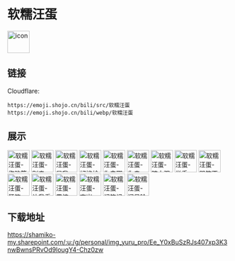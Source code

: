 # 软糯汪蛋
<img src="https://emoji.shojo.cn/bili/src/软糯汪蛋/icon.png" width="50" height="50" alt="icon">

## 链接
Cloudflare:
```
https://emoji.shojo.cn/bili/src/软糯汪蛋
https://emoji.shojo.cn/bili/webp/软糯汪蛋
```
## 展示
<img src="https://emoji.shojo.cn/bili/src/软糯汪蛋/软糯汪蛋-伤脑筋.png" width="50" height="50" alt="软糯汪蛋-伤脑筋">
<img src="https://emoji.shojo.cn/bili/src/软糯汪蛋/软糯汪蛋-别走.png" width="50" height="50" alt="软糯汪蛋-别走">
<img src="https://emoji.shojo.cn/bili/src/软糯汪蛋/软糯汪蛋-是我.png" width="50" height="50" alt="软糯汪蛋-是我">
<img src="https://emoji.shojo.cn/bili/src/软糯汪蛋/软糯汪蛋-好尴尬.png" width="50" height="50" alt="软糯汪蛋-好尴尬">
<img src="https://emoji.shojo.cn/bili/src/软糯汪蛋/软糯汪蛋-你去哪了.png" width="50" height="50" alt="软糯汪蛋-你去哪了">
<img src="https://emoji.shojo.cn/bili/src/软糯汪蛋/软糯汪蛋-你走.png" width="50" height="50" alt="软糯汪蛋-你走">
<img src="https://emoji.shojo.cn/bili/src/软糯汪蛋/软糯汪蛋-暗中观察.png" width="50" height="50" alt="软糯汪蛋-暗中观察">
<img src="https://emoji.shojo.cn/bili/src/软糯汪蛋/软糯汪蛋-举手.png" width="50" height="50" alt="软糯汪蛋-举手">
<img src="https://emoji.shojo.cn/bili/src/软糯汪蛋/软糯汪蛋-哭笑不得.png" width="50" height="50" alt="软糯汪蛋-哭笑不得">
<img src="https://emoji.shojo.cn/bili/src/软糯汪蛋/软糯汪蛋-狂笑.png" width="50" height="50" alt="软糯汪蛋-狂笑">
<img src="https://emoji.shojo.cn/bili/src/软糯汪蛋/软糯汪蛋-让我看看.png" width="50" height="50" alt="软糯汪蛋-让我看看">
<img src="https://emoji.shojo.cn/bili/src/软糯汪蛋/软糯汪蛋-震惊.png" width="50" height="50" alt="软糯汪蛋-震惊">
<img src="https://emoji.shojo.cn/bili/src/软糯汪蛋/软糯汪蛋-查岗.png" width="50" height="50" alt="软糯汪蛋-查岗">
<img src="https://emoji.shojo.cn/bili/src/软糯汪蛋/软糯汪蛋-记笔记.png" width="50" height="50" alt="软糯汪蛋-记笔记">
<img src="https://emoji.shojo.cn/bili/src/软糯汪蛋/软糯汪蛋-问号脸.png" width="50" height="50" alt="软糯汪蛋-问号脸">

## 下载地址

https://shamiko-my.sharepoint.com/:u:/g/personal/img_yuru_pro/Ee_Y0xBuSzRJs407xp3K3nwBwnsPRvOd9lougY4-Chz0zw
